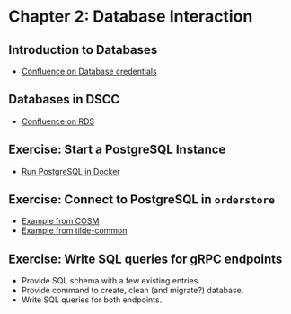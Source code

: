 # Chapter 2: Database Interaction

## Introduction to Databases

* [Confluence on Database credentials](https://confluence.eng.nimblestorage.com/display/CDSDEVOPS/How+To+Populate+Postgres+DBs+and+Vault+Policies+and+Onboarding+Secrets+in+a+DSCC+Cluster#HowToPopulatePostgresDBsandVaultPoliciesandOnboardingSecretsinaDSCCCluster-Databases)

## Databases in DSCC

* [Confluence on RDS](https://confluence.eng.nimblestorage.com/display/IFP/RDS)

## Exercise: Start a PostgreSQL Instance

* [Run PostgreSQL in Docker](https://hub.docker.com/_/postgres)

## Exercise: Connect to PostgreSQL in `orderstore`

* [Example from COSM](https://github.hpe.com/cloud/cloud-objectstore-manager/blob/master/internal/drivers/postgres/connection_provider.go)
* [Example from tilde-common](https://github.hpe.com/cloud/tilde-common/tree/master/pkg/pgdb)

## Exercise: Write SQL queries for gRPC endpoints

* Provide SQL schema with a few existing entries.
* Provide command to create, clean (and migrate?) database.
* Write SQL queries for both endpoints. 
